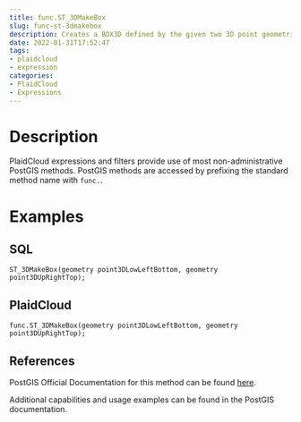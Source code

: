```yaml
---
title: func.ST_3DMakeBox
slug: func-st-3dmakebox
description: Creates a BOX3D defined by the given two 3D point geometries
date: 2022-01-31T17:52:47
tags:
- plaidcloud
- expression
categories:
- PlaidCloud
- Expressions
---
```



# Description


PlaidCloud expressions and filters provide use of most non-administrative PostGIS methods. PostGIS methods are accessed by prefixing the standard method name with `func.`.



# Examples


## SQL



```
ST_3DMakeBox(geometry point3DLowLeftBottom, geometry point3DUpRightTop);
```


## PlaidCloud



```
func.ST_3DMakeBox(geometry point3DLowLeftBottom, geometry point3DUpRightTop);
```


## References


PostGIS Official Documentation for this method can be found [here](https://postgis.net/docs/manual-3.1/ST_3DMakeBox.html).



Additional capabilities and usage examples can be found in the PostGIS documentation.

